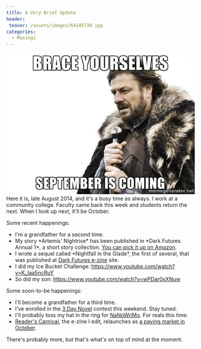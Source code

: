 ```yaml
---
title: A Very Brief Update
header:
 teaser: /assets/images/64245730.jpg
categories:
  - Musings
---
```

<img src="/assets/images/64245730.jpg">Here it is, late August 2014, and it's a busy time as always. I work at a community college. Faculty came back this week and students return the next. When I look up next, it'll be October.

Some recent happenings:

<ul>
  <li>I'm a grandfather for a second time.</li>
  <li>My story *Artemis' Nightrise* has been published in *Dark Futures Annual 1*, a short story collection. <a href="http://www.amazon.com/Dark-Futures-Annual-Roy-Booth-ebook/dp/B00MKA1G4W">You can pick it up on Amazon</a>.</li>
  <li>I wrote a sequel called *Nightfall in the Glade*, the first of several, that was published at <a href="http://www.darkfuturesfiction.net/nightfall-in-the-glade">Dark Futures e-zine</a> site.</li>
  <li>I did my Ice Bucket Challenge:  
 <a href="https://www.youtube.com/watch?v=K_Iaa5ncRuY">https://www.youtube.com/watch?v=K_Iaa5ncRuY</a></li>
  <li>So did my son:  
 <a href="https://www.youtube.com/watch?v=wPDar0xXNuw">https://www.youtube.com/watch?v=wPDar0xXNuw</a></li>
</ul>

Some soon-to-be happenings:

<ul>
  <li>I'll become a grandfather for a third time.</li>
  <li>I've enrolled in the <a href="http://www.3daynovel.com">3 Day Novel</a> contest this weekend. Stay tuned.</li>
  <li>I'll probably toss my hat in the ring for <a href="http://nanowrimo.org">NaNoWriMo</a>. For reals this time.</li>
  <li><a href="http://readerscarnival.ca">Reader's Carnival</a>, the e-zine I edit, relaunches as <a href="http://www.writerscarnival.ca/writing-submissions-wanted">a paying market in October</a>.</li>
</ul>

There's probably more, but that's what's on top of mind at the moment.